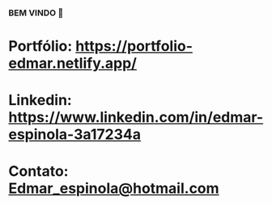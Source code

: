 ### BEM VINDO 👋
# Portfólio: https://portfolio-edmar.netlify.app/
# Linkedin: https://www.linkedin.com/in/edmar-espinola-3a17234a
# Contato: Edmar_espinola@hotmail.com
<!--
**edmarr2/edmarr2** is a ✨ _special_ ✨ repository because its `README.md` (this file) appears on your GitHub profile.

Here are some ideas to get you started:

- 🔭 I’m currently working on ...
- 🌱 I’m currently learning ...
- 👯 I’m looking to collaborate on ...
- 🤔 I’m looking for help with ...
- 💬 Ask me about ...
- 📫 How to reach me: ...
- 😄 Pronouns: ...
- ⚡ Fun fact: ...
-->
